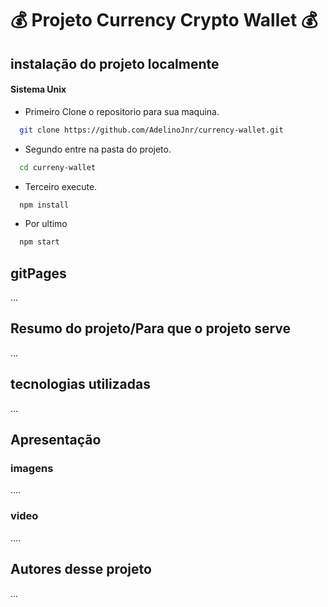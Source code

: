 # 💰 Projeto Currency Crypto Wallet 💰

## instalação do projeto localmente


#### Sistema Unix
- Primeiro Clone o repositorio para sua maquina.
```bash
  git clone https://github.com/AdelinoJnr/currency-wallet.git
```
- Segundo entre na pasta do projeto. 
```bash
  cd curreny-wallet
```
- Terceiro execute.
```bash
  npm install
```
- Por ultimo
```bash
  npm start
```

## gitPages

...

## Resumo do projeto/Para que o projeto serve

...

## tecnologias utilizadas

...

## Apresentação

### imagens

....

### video

....

## Autores desse projeto

...
